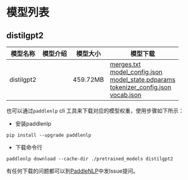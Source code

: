 #  模型列表

## distilgpt2

| 模型名称 | 模型介绍 | 模型大小  | 模型下载 |
| --- | --- | --- | --- |
|distilgpt2|  | 459.72MB | [merges.txt](https://bj.bcebos.com/paddlenlp/models/community/distilgpt2/merges.txt)<br>[model_config.json](https://bj.bcebos.com/paddlenlp/models/community/distilgpt2/model_config.json)<br>[model_state.pdparams](https://bj.bcebos.com/paddlenlp/models/community/distilgpt2/model_state.pdparams)<br>[tokenizer_config.json](https://bj.bcebos.com/paddlenlp/models/community/distilgpt2/tokenizer_config.json)<br>[vocab.json](https://bj.bcebos.com/paddlenlp/models/community/distilgpt2/vocab.json) |

也可以通过`paddlenlp` cli 工具来下载对应的模型权重，使用步骤如下所示：

* 安装paddlenlp

```shell
pip install --upgrade paddlenlp
```

* 下载命令行

```shell
paddlenlp download --cache-dir ./pretrained_models distilgpt2
```

有任何下载的问题都可以到[PaddleNLP](https://github.com/PaddlePaddle/PaddleNLP)中发Issue提问。